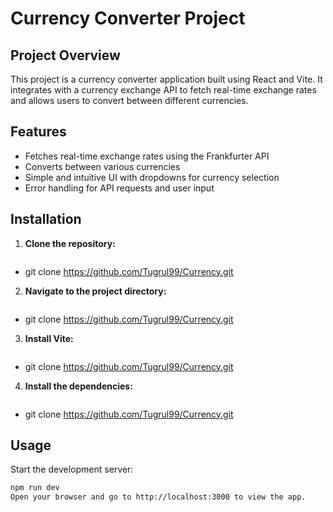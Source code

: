 # Currency Converter Project

## Project Overview

This project is a currency converter application built using React and Vite. It integrates with a currency exchange API to fetch real-time exchange rates and allows users to convert between different currencies.

## Features

- Fetches real-time exchange rates using the Frankfurter API
- Converts between various currencies
- Simple and intuitive UI with dropdowns for currency selection
- Error handling for API requests and user input

## Installation

1. **Clone the repository:**
   ```bash
  - git clone https://github.com/Tugrul99/Currency.git
2. **Navigate to the project directory:**
   ```bash
  - git clone https://github.com/Tugrul99/Currency.git
3. **Install Vite:**
   ```bash
  - git clone https://github.com/Tugrul99/Currency.git
4. **Install the dependencies:**
   ```bash
  - git clone https://github.com/Tugrul99/Currency.git
  
 ## Usage
Start the development server:
   ```bash
npm run dev
Open your browser and go to http://localhost:3000 to view the app.

